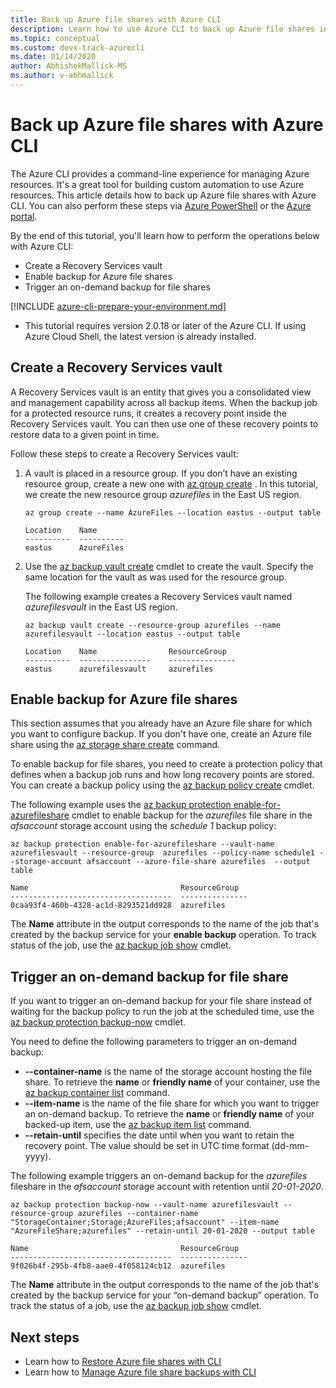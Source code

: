 ```yaml
---
title: Back up Azure file shares with Azure CLI
description: Learn how to use Azure CLI to back up Azure file shares in the Recovery Services vault
ms.topic: conceptual
ms.custom: devx-track-azurecli
ms.date: 01/14/2020
author: AbhishekMallick-MS
ms.author: v-abhmallick
---
```


# Back up Azure file shares with Azure CLI

The Azure CLI provides a command-line experience for managing Azure resources. It's a great tool for building custom automation to use Azure resources. This article details how to back up Azure file shares with Azure CLI. You can also perform these steps via [Azure PowerShell](./backup-azure-afs-automation.md) or the [Azure portal](backup-afs.md).

By the end of this tutorial, you'll learn how to perform the operations below with Azure CLI:

* Create a Recovery Services vault
* Enable backup for Azure file shares
* Trigger an on-demand backup for file shares

[!INCLUDE [azure-cli-prepare-your-environment.md](~/reusable-content/azure-cli/azure-cli-prepare-your-environment.md)]

 - This tutorial requires version 2.0.18 or later of the Azure CLI. If using Azure Cloud Shell, the latest version is already installed.

## Create a Recovery Services vault

A Recovery Services vault is an entity that gives you a consolidated view and management capability across all backup items. When the backup job for a protected resource runs, it creates a recovery point inside the Recovery Services vault. You can then use one of these recovery points to restore data to a given point in time.

Follow these steps to create a Recovery Services vault:

1. A vault is placed in a resource group. If you don’t have an existing resource group, create a new one with [az group create](/cli/azure/group#az-group-create) . In this tutorial, we create the new resource group *azurefiles* in the East US region.

    ```azurecli-interactive
    az group create --name AzureFiles --location eastus --output table
    ```

    ```output
    Location    Name
    ----------  ----------
    eastus      AzureFiles
    ```

1. Use the [az backup vault create](/cli/azure/backup/vault#az-backup-vault-create) cmdlet to create the vault. Specify the same location for the vault as was used for the resource group.

    The following example creates a Recovery Services vault named *azurefilesvault* in the East US region.

    ```azurecli-interactive
    az backup vault create --resource-group azurefiles --name azurefilesvault --location eastus --output table
    ```

    ```output
    Location    Name                ResourceGroup
    ----------  ----------------    ---------------
    eastus      azurefilesvault     azurefiles
    ```

## Enable backup for Azure file shares

This section assumes that you already have an Azure file share for which you want to configure backup. If you don't have one, create an Azure file share using the [az storage share create](/cli/azure/storage/share#az-storage-share-create) command.

To enable backup for file shares, you need to create a protection policy that defines when a backup job runs and how long recovery points are stored. You can create a backup policy using the [az backup policy create](/cli/azure/backup/policy#az-backup-policy-create) cmdlet.

The following example uses the [az backup protection enable-for-azurefileshare](/cli/azure/backup/protection#az-backup-protection-enable-for-azurefileshare) cmdlet to enable backup for the *azurefiles* file share in the *afsaccount* storage account using the *schedule 1* backup policy:

```azurecli-interactive
az backup protection enable-for-azurefileshare --vault-name azurefilesvault --resource-group  azurefiles --policy-name schedule1 --storage-account afsaccount --azure-file-share azurefiles  --output table
```

```output
Name                                  ResourceGroup
------------------------------------  ---------------
0caa93f4-460b-4328-ac1d-8293521dd928  azurefiles
```

The **Name** attribute in the output corresponds to the name of the job that's created by the backup service for your **enable backup** operation. To track status of the job, use the [az backup job show](/cli/azure/backup/job#az-backup-job-show) cmdlet.

## Trigger an on-demand backup for file share

If you want to trigger an on-demand backup for your file share instead of waiting for the backup policy to run the job at the scheduled time, use the [az backup protection backup-now](/cli/azure/backup/protection#az-backup-protection-backup-now) cmdlet.

You need to define the following parameters to trigger an on-demand backup:

* **--container-name** is the name of the storage account hosting the file share. To retrieve the **name** or **friendly name** of your container, use the [az backup container list](/cli/azure/backup/container#az-backup-container-list) command.
* **--item-name** is the name of the file share for which you want to trigger an on-demand backup. To retrieve the **name** or **friendly name** of your backed-up item, use the [az backup item list](/cli/azure/backup/item#az-backup-item-list) command.
* **--retain-until** specifies the date until when you want to retain the recovery point. The value should be set in UTC time format (dd-mm-yyyy).

The following example triggers an on-demand backup for the *azurefiles* fileshare in the *afsaccount* storage account with retention until *20-01-2020*.

```azurecli-interactive
az backup protection backup-now --vault-name azurefilesvault --resource-group azurefiles --container-name "StorageContainer;Storage;AzureFiles;afsaccount" --item-name "AzureFileShare;azurefiles" --retain-until 20-01-2020 --output table
```

```output
Name                                  ResourceGroup
------------------------------------  ---------------
9f026b4f-295b-4fb8-aae0-4f058124cb12  azurefiles
```

The **Name** attribute in the output corresponds to the name of the job that's created by the backup service for your “on-demand backup” operation. To track the status of a job, use the [az backup job show](/cli/azure/backup/job#az-backup-job-show) cmdlet.

## Next steps

* Learn how to [Restore Azure file shares with CLI](restore-afs-cli.md)
* Learn how to [Manage Azure file share backups with CLI](manage-afs-backup-cli.md)
